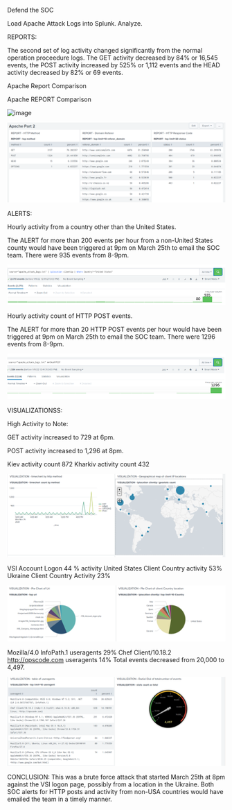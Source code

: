 Defend the SOC

Load Apache Attack Logs into Splunk. Analyze.

REPORTS:

The second set of log activity changed significantly from the normal operation proceedure logs. The GET activity decreased by 84% or 16,545 events, the POST activity increased by 525% or 1,112 events and the HEAD activity decreased by 82% or 69 events. 

Apache Report Comparison

Apache REPORT Comparison				

![image](https://user-images.githubusercontent.com/88781846/148950172-a56bd59e-9403-440b-93d4-491cd0f88331.png)

![Apa 2 Log Report 1](https://github.com/collette269/Splunk_Master_of_the_SOC/blob/main/Apache/Apa%202%20Log%20Report%201.PNG)

ALERTS:

Hourly activity from a country other than the United States.

The ALERT for more than 200 events per hour from a non-United States county would have been triggered at 9pm on March 25th to email the SOC team. There were 935 events from 8-9pm. 

![Apa 2 Alert 1](https://github.com/collette269/Splunk_Master_of_the_SOC/blob/main/Apache/Apa%202%20Alert%201.PNG)

Hourly activity count of HTTP POST events. 

The ALERT for more than 20 HTTP POST events per hour would have been triggered at 9pm on March 25th to email the SOC team. There were 1296 events from 8-9pm. 

![Apa 2 Alert 2](https://github.com/collette269/Splunk_Master_of_the_SOC/blob/main/Apache/Apa%202%20Alert%202.PNG)

VISUALIZATIONSS:

High Activity to Note: 
 
GET activity increased to 729 at 6pm.

POST activity increased to 1,296 at 8pm.

Kiev activity count 872
Kharkiv activity count 432

![Apa 2 Log Visualization 1](https://github.com/collette269/Splunk_Master_of_the_SOC/blob/main/Apache/Apa%202%20Visualization%201.PNG)

VSI Account Logon 44 % activity
United States Client Country activity 53%
Ukraine Client Country Activity 23%

![Apa 2 Log Visualization 2](https://github.com/collette269/Splunk_Master_of_the_SOC/blob/main/Apache/Apa%202%20Visualization%202.PNG)

Mozilla/4.0 InfoPath.1 useragents 29%
Chef Client/10.18.2 http://opscode.com useragents 14%
Total events decreased from 20,000 to 4,497.  

![Apa 2 Log Visualization 3](https://github.com/collette269/Splunk_Master_of_the_SOC/blob/main/Apache/Apa%202%20Visualization%203.PNG)

CONCLUSION: 
This was a brute force attack that started March 25th at 8pm against the VSI logon page, possibly from a location in the Ukraine.  Both SOC alerts for HTTP posts and activity from non-USA countries would have emailed the team in a timely manner. 

